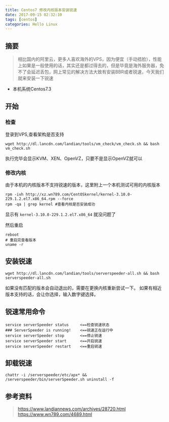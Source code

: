 ```yaml
---
title: Centos7 修改内核版本安装锐速
date: 2017-09-15 02:32:10
tags: [centos]
categories: Hello Linux
---
```

## 摘要
> 相比国内的阿里云，更多人喜欢海外的VPS，因为便宜（手动捂脸），性能上如果是一般使用的话，其实还是都过得去的，但是毕竟是海外服务器，免不了会延迟丢包，网上常见的解决方法大致有安装BBR或者锐速，今天我们就来安装一下锐速

<!-- more -->
* 本机系统Centos7.3

## 开始
### 检查
登录到VPS,查看架构是否支持

    wget http://dl.lancdn.com/landian/tools/vm_check/vm_check.sh && bash vm_check.sh
执行完毕会显示KVM、XEN、OpenVZ，只要不是显示OpenVZ就可以

### 修改内核
由于本机的内核版本不支持锐速的版本，这里附上一个本机测试可用的内核版本

    rpm -ivh http://xz.wn789.com/CentOSkernel/kernel-3.10.0-229.1.2.el7.x86_64.rpm --force
    rpm -qa | grep kernel #查看内核是否安装成功
    
显示有 `kernel-3.10.0-229.1.2.el7.x86_64` 就没问题了

然后重启

    reboot
    # 重启完查看版本
    uname -r

## 安装锐速

    wget http://dl.lancdn.com/landian/tools/serverspeeder-all.sh && bash serverspeeder-all.sh
    
如果没有匹配的版本会自动退出的，需要在更换内核重新尝试一下。
如果有相近版本支持的话，会让你选择，输入数字键选择。

## 锐速常用命令

    service serverSpeeder status     <==检查锐速状态
    ### ServerSpeeder is running!    <==锐速正在运行中
    service serverSpeeder stop       <==停止锐速
    service serverSpeeder start      <==开启锐速
    service serverSpeeder restart    <==重启锐速    
    
## 卸载锐速

    chattr -i /serverspeeder/etc/apx* && /serverspeeder/bin/serverSpeeder.sh uninstall -f
    
    
## 参考资料
> https://www.landiannews.com/archives/28720.html
> https://www.wn789.com/4689.html
